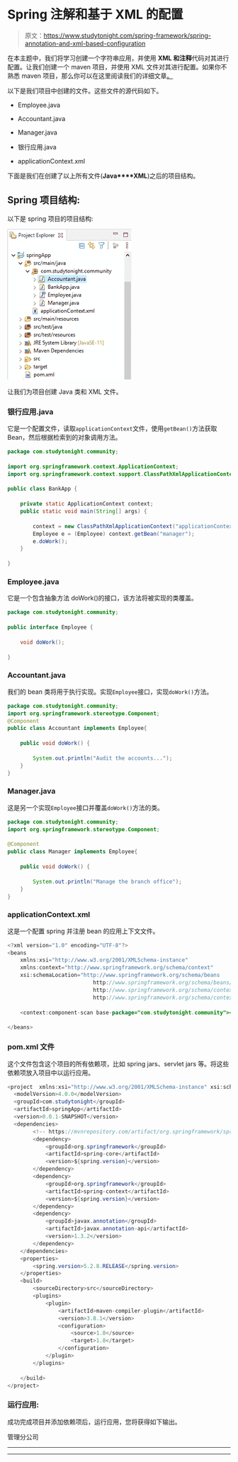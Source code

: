 # Spring 注解和基于 XML 的配置

> 原文：<https://www.studytonight.com/spring-framework/spring-annotation-and-xml-based-configuration>

在本主题中，我们将学习创建一个字符串应用，并使用 **XML 和注释**代码对其进行配置。让我们创建一个 maven 项目，并使用 XML 文件对其进行配置。如果你不熟悉 maven 项目，那么你可以在这里阅读我们的详细文章[。](https://www.studytonight.com/spring-framework/spring-maven-project)

以下是我们项目中创建的文件。这些文件的源代码如下。

*   Employee.java

*   Accountant.java

*   Manager.java

*   银行应用.java

*   applicationContext.xml

下面是我们在创建了以上所有文件(**Java****XML**)之后的项目结构。

## Spring 项目结构:

以下是 spring 项目的项目结构:

![spring project with XML config and annotations](img/1f70df0a2e1e466fbd9e5a3371dfc6f3.png)

让我们为项目创建 Java 类和 XML 文件。

### 银行应用.java

它是一个配置文件，读取`applicationContext`文件，使用`getBean()`方法获取 Bean，然后根据检索到的对象调用方法。

```java
package com.studytonight.community;

import org.springframework.context.ApplicationContext;
import org.springframework.context.support.ClassPathXmlApplicationContext;

public class BankApp {

	private static ApplicationContext context;
	public static void main(String[] args) {

		context = new ClassPathXmlApplicationContext("applicationContext.xml");
		Employee e = (Employee) context.getBean("manager");
		e.doWork();
	}

}
```

### Employee.java

它是一个包含抽象方法 doWork()的接口，该方法将被实现的类覆盖。

```java
package com.studytonight.community;

public interface Employee {

	void doWork();

}
```

### Accountant.java

我们的 bean 类将用于执行实现。实现`Employee`接口，实现`doWork()`方法。

```java
package com.studytonight.community;
import org.springframework.stereotype.Component;
@Component
public class Accountant implements Employee{

	public void doWork() {

		System.out.println("Audit the accounts...");
	}
}
```

### Manager.java

这是另一个实现`Employee`接口并覆盖`doWork()`方法的类。

```java
package com.studytonight.community;
import org.springframework.stereotype.Component;

@Component
public class Manager implements Employee{

	public void doWork() {

		System.out.println("Manage the branch office");
	}
}
```

### applicationContext.xml

这是一个配置 spring 并注册 bean 的应用上下文文件。

```java
<?xml version="1.0" encoding="UTF-8"?>
<beans 
	xmlns:xsi="http://www.w3.org/2001/XMLSchema-instance"
	xmlns:context="http://www.springframework.org/schema/context"
	xsi:schemaLocation="http://www.springframework.org/schema/beans 
                           http://www.springframework.org/schema/beans/spring-beans.xsd
                           http://www.springframework.org/schema/context 
                           http://www.springframework.org/schema/context/spring-context.xsd">

	<context:component-scan base-package="com.studytonight.community"></context:component-scan>

</beans>
```

### pom.xml 文件

这个文件包含这个项目的所有依赖项，比如 spring jars、servlet jars 等。将这些依赖项放入项目中以运行应用。

```java
<project  xmlns:xsi="http://www.w3.org/2001/XMLSchema-instance" xsi:schemaLocation="http://maven.apache.org/POM/4.0.0 https://maven.apache.org/xsd/maven-4.0.0.xsd">
  <modelVersion>4.0.0</modelVersion>
  <groupId>com.studytonight</groupId>
  <artifactId>springApp</artifactId>
  <version>0.0.1-SNAPSHOT</version>
  <dependencies>
		<!-- https://mvnrepository.com/artifact/org.springframework/spring-web -->
		<dependency>
			<groupId>org.springframework</groupId>
			<artifactId>spring-core</artifactId>
			<version>${spring.version}</version>
		</dependency>
		<dependency>
			<groupId>org.springframework</groupId>
			<artifactId>spring-context</artifactId>
			<version>${spring.version}</version>
		</dependency>
		<dependency>
			<groupId>javax.annotation</groupId>
			<artifactId>javax.annotation-api</artifactId>
			<version>1.3.2</version>
		</dependency>
	</dependencies>
	<properties>
		<spring.version>5.2.8.RELEASE</spring.version>
	</properties>
	<build>
		<sourceDirectory>src</sourceDirectory>
		<plugins>
			<plugin>
				<artifactId>maven-compiler-plugin</artifactId>
				<version>3.8.1</version>
				<configuration>
					<source>1.8</source>
					<target>1.8</target>
				</configuration>
			</plugin>
		</plugins>

	</build>
</project>
```

### 运行应用:

成功完成项目并添加依赖项后，运行应用，您将获得如下输出。

管理分公司

* * *

* * *